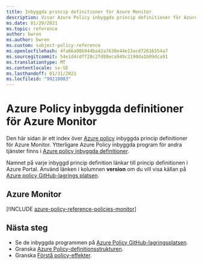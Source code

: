 ```yaml
---
title: Inbyggda princip definitioner för Azure Monitor
description: Visar Azure Policy inbyggda princip definitioner för Azure Monitor. Dessa inbyggda princip definitioner tillhandahåller vanliga metoder för att hantera dina Azure-resurser.
ms.date: 01/29/2021
ms.topic: reference
author: bwren
ms.author: bwren
ms.custom: subject-policy-reference
ms.openlocfilehash: 4fa66a00b944ba42a7639e44e13acd72616554a7
ms.sourcegitcommit: 54e1d4cdff28c2fd88eca949c2190da1b09dca91
ms.translationtype: MT
ms.contentlocale: sv-SE
ms.lasthandoff: 01/31/2021
ms.locfileid: "99218083"
---
```

# <a name="azure-policy-built-in-definitions-for-azure-monitor"></a>Azure Policy inbyggda definitioner för Azure Monitor

Den här sidan är ett index över [Azure policy](../../governance/policy/overview.md) inbyggda princip definitioner för Azure Monitor. Ytterligare Azure Policy inbyggda program för andra tjänster finns i [Azure policy inbyggda definitioner](../../governance/policy/samples/built-in-policies.md).

Namnet på varje inbyggd princip definition länkar till princip definitionen i Azure Portal. Använd länken i kolumnen **version** om du vill visa källan på [Azure policy GitHub-lagrings platsen](https://github.com/Azure/azure-policy).

## <a name="azure-monitor"></a>Azure Monitor

[!INCLUDE [azure-policy-reference-policies-monitor](../../../includes/policy/reference/bycat/policies-monitoring.md)]

## <a name="next-steps"></a>Nästa steg

- Se de inbyggda programmen på [Azure Policy GitHub-lagringsplatsen](https://github.com/Azure/azure-policy).
- Granska [Azure Policy-definitionsstrukturen](../../governance/policy/concepts/definition-structure.md).
- Granska [Förstå policy-effekter](../../governance/policy/concepts/effects.md).
